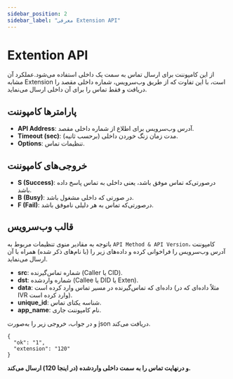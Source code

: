 ```yaml
---
sidebar_position: 2
sidebar_label: "معرفی Extension API"
---
```

<head>
  <title>معرفی Extension API | مستندات سیموتل</title>
</head>

# Extention API

از این کامپوننت برای ارسال تماس به سمت یک داخلی استفاده‌ می‌شود.عملکرد آن مشابه Extension است، با این تفاوت که از طریق وب‌‌سرویس، شماره داخلی 
مقصد را دریافت و فقط تماس را برای آن داخلی ارسال می‌نماید.

## پارامترها کامپوننت

- **API Address**: آدرس وب‌‌سرویس برای اطلاع از شماره داخلی مقصد.
- **Timeout (sec)**: مدت زمان زنگ خوردن داخلی (برحسب ثانیه).
- **Options**: تنظيمات تماس.
 
## خروجی‌های کامپوننت

- **S (Success)**: درصورتی‌‌که تماس موفق باشد، یعنی داخلی به تماس پاسخ داده باشد.
- **B (Busy)**: در صورتی که داخلی مشغول باشد.
- **F (Fail)**: درصورتی‌‌که تماس به هر دلیلی ناموفق باشد.

## قالب وب‌‌سرویس
با‌توجه به مقادیر منوی تنظیمات مربوط به `API Method & API Version`، کامپوننت آدرس وب‌سرویس را فراخوانی کرده و داده‌های زیر را (با نام‌های ذکر شده) همراه با آن ارسال می‌نماید.

- **src**: شماره تماس‌‌گیرنده (Caller یا CID).
- **dst**: شماره واردشده (Callee یا DID یا Exten).
- **data**: داده‌‌ای که تماس‌‌گیرنده در مسیر تماس وارد کرده است (مثلاً داده‌‌ای که در IVR وارد کرده است).
- **unique_id**: شناسه یکتای تماس.
- **app_name**: نام کامپوننت جاری.

و در جواب، خروجی زیر را به‌صورت json دریافت‌ می‌کند.

```shell
{
  "ok": "1",
  "extension": "120"
}
```

**و درنهايت تماس را به سمت داخلی واردشده (در اينجا 120) ارسال می‌كند.**